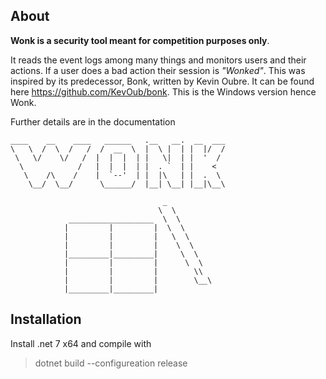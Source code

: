 ﻿## About
**Wonk is a security tool meant for competition purposes only**.

It reads the event logs among many things and monitors users and their actions.
If a user does a bad action their session is *"Wonked"*.
This was inspired by its predecessor, Bonk, written by Kevin Oubre.
It can be found here https://github.com/KevOub/bonk.
This is the Windows version hence Wonk.

Further details are in the documentation
```
____    __    ____   ______   .__   __.  __  ___ 
\   \  /  \  /   /  /  __  \  |  \ |  | |  |/  / 
 \   \/    \/   /  |  |  |  | |   \|  | |  '  /  
  \            /   |  |  |  | |  . `  | |    <   
   \    /\    /    |  `--'  | |  |\   | |  .  \  
    \__/  \__/      \______/  |__| \__| |__|\__\ 
                                                 
                                  _
                                 \  \
             ___________________  \  \
            |         |	        |  \  \
            |         |	        |   \  \
            |         |	        |    \  \
            |_________|_________|     \  \
            |         |	        |      \  \
            |	      |	        |        \\
            |	      |	        |        \__\
            |_________|_________|
```

## Installation
Install .net 7 x64 and compile with 

> dotnet build --configureation release